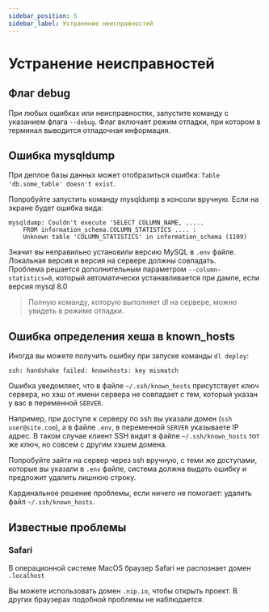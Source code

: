 ```yaml
---
sidebar_position: 5
sidebar_label: Устранение неисправностей
---
```


# Устранение неисправностей

## Флаг debug

При любых ошибках или неисправностях, запустите команду с указанием флага `--debug`. Флаг включает режим отладки, при котором в терминал выводится отладочная информация.

## Ошибка mysqldump

При деплое базы данных может отобразиться ошибка: `Table 'db.some_table' doesn't exist`. 

Попробуйте запустить команду mysqldump в консоли вручную. Если на экране будет ошибка вида:
```text
mysqldump: Couldn't execute 'SELECT COLUMN_NAME, ..... 
    FROM information_schema.COLUMN_STATISTICS .... : 
    Unknown table 'COLUMN_STATISTICS' in information_schema (1109)
```

Значит вы неправильно установили версию MySQL в `.env` файле. Локальная версия и версия на сервере должны совпадать.  
Проблема решается дополнительным параметром `--column-statistics=0`, который автоматически устанавливается при дампе, если версия mysql 8.0

> Полную команду, которую выполняет dl на сервере, можно увидеть в режиме отладки.

## Ошибка определения хеша в known_hosts
Иногда вы можете получить ошибку при запуске команды `dl deploy`:

```text
ssh: handshake failed: knownhosts: key mismatch
```

Ошибка уведомляет, что в файле `~/.ssh/known_hosts` присутствует ключ сервера, но хэш от имени сервера не совпадает с тем, который указан у вас в переменной `SERVER`.

Например, при доступе к серверу по ssh вы указали домен (`ssh user@site.com`), а в файле `.env`, в переменной `SERVER` указываете IP адрес. В таком случае клиент SSH видит в файле `~/.ssh/known_hosts` тот же ключ, но совсем с другим хэшем домена.

Попробуйте зайти на сервер через ssh вручную, с теми же доступами, которые вы указали в `.env` файле, система должна выдать ошибку и предложит удалить лишнюю строку.

Кардинальное решение проблемы, если ничего не помогает: удалить файл `~/.ssh/known_hosts`.

## Известные проблемы

### Safari
В операционной системе MacOS браузер Safari не распознает домен `.localhost`  

Вы можете использовать домен `.nip.io`, чтобы открыть проект. В других браузерах подобной проблемы не наблюдается.
